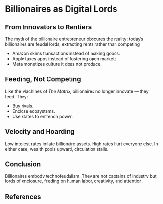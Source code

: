 # Billionaires as Digital Lords


## From Innovators to Rentiers
The myth of the billionaire entrepreneur obscures the reality: today’s billionaires are feudal lords, extracting rents rather than competing.


- Amazon skims transactions instead of making goods.
- Apple taxes apps instead of fostering open markets.
- Meta monetizes culture it does not produce.


## Feeding, Not Competing
Like the Machines of *The Matrix*, billionaires no longer innovate — they feed. They:
- Buy rivals.
- Enclose ecosystems.
- Use states to entrench power.


## Velocity and Hoarding
Low interest rates inflate billionaire assets. High rates hurt everyone else. In either case, wealth pools upward, circulation stalls.


## Conclusion
Billionaires embody technofeudalism. They are not captains of industry but lords of enclosure, feeding on human labor, creativity, and attention.

## References

[^1]: Source placeholder. Replace with relevant references.